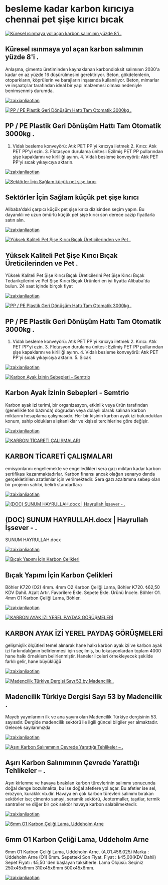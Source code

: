 # besleme kadar karbon kırıcıya chennai pet şişe kırıcı bıcak
<a href="https://mnn.zoosnet.net/LR/Chatpre.aspx?id=MNN94995150&p=https://topgrinding.com/" target="_blank">![Küresel ısınmaya yol açan karbon salımının yüzde 8'i .](https://github.com/technlg/images/blob/main/42.jpg)</a>
## Küresel ısınmaya yol açan karbon salımının yüzde 8'i .
Anlaşma, çimento üretiminden kaynaklanan karbondioksit salımının 2030'a kadar en az yüzde 16 düşürülmesini gerektiriyor. Beton, gökdelenlerin, otoparkların, köprülerin ve barajların inşasında kullanılıyor. Beton, mimarlar ve inşaatçılar tarafından ideal bir yapı malzemesi olması nedeniyle benimsenmiş durumda.
<a href="https://mnn.zoosnet.net/LR/Chatpre.aspx?id=MNN94995150&p=https://topgrinding.com/" target="_blank"><img src="https://github.com/technlg/images/raw/main/chat11.jpg" alt="zaixianliaotian"/></a><a href="//whatsapp.shibangsoft.com/WhatsApp.php" ><img src="https://github.com/technlg/images/raw/main/chat11.png" alt=""></a>
<a href="https://mnn.zoosnet.net/LR/Chatpre.aspx?id=MNN94995150&p=https://topgrinding.com/" target="_blank">![PP / PE Plastik Geri Dönüşüm Hattı Tam Otomatik 3000kg .](https://github.com/technlg/images/blob/main/66.jpg)</a>
## PP / PE Plastik Geri Dönüşüm Hattı Tam Otomatik 3000kg .
1. Vidalı besleme konveyörü: Atık PET PP'yi kırıcıya iletmek 2. Kırıcı: Atık PET PP'yi ezin. 3. Flotasyon durulama ünitesi: Ezilmiş PET PP pullarından şişe kapaklarını ve kirliliği ayırın. 4. Vidalı besleme konveyörü: Atık PET PP'yi sıcak yıkayıcıya aktarın.
<a href="https://mnn.zoosnet.net/LR/Chatpre.aspx?id=MNN94995150&p=https://topgrinding.com/" target="_blank"><img src="https://github.com/technlg/images/raw/main/chat11.jpg" alt="zaixianliaotian"/></a><a href="//whatsapp.shibangsoft.com/WhatsApp.php" ><img src="https://github.com/technlg/images/raw/main/chat11.png" alt=""></a>
<a href="https://mnn.zoosnet.net/LR/Chatpre.aspx?id=MNN94995150&p=https://topgrinding.com/" target="_blank">![Sektörler İçin Sağlam küçük pet şişe kırıcı](https://github.com/technlg/images/blob/main/18.jpg)</a>
## Sektörler İçin Sağlam küçük pet şişe kırıcı
Alibaba'daki çarpıcı küçük pet şişe kırıcı dizisinden seçim yapın. Bu dayanıklı ve uzun ömürlü küçük pet şişe kırıcı son derece cazip fiyatlarla satın alın.
<a href="https://mnn.zoosnet.net/LR/Chatpre.aspx?id=MNN94995150&p=https://topgrinding.com/" target="_blank"><img src="https://github.com/technlg/images/raw/main/chat11.jpg" alt="zaixianliaotian"/></a><a href="//whatsapp.shibangsoft.com/WhatsApp.php" ><img src="https://github.com/technlg/images/raw/main/chat11.png" alt=""></a>
<a href="https://mnn.zoosnet.net/LR/Chatpre.aspx?id=MNN94995150&p=https://topgrinding.com/" target="_blank">![Yüksek Kaliteli Pet Şişe Kırıcı Bıçak Üreticilerinden ve Pet .](https://github.com/technlg/images/blob/main/28.jpg)</a>
## Yüksek Kaliteli Pet Şişe Kırıcı Bıçak Üreticilerinden ve Pet .
Yüksek Kaliteli Pet Şişe Kırıcı Bıçak Üreticilerini Pet Şişe Kırıcı Bıçak Tedarikçilerini ve Pet Şişe Kırıcı Bıçak Ürünleri en iyi fiyatta Alibaba'da bulun. 24 saat içinde birçok fiyat
<a href="https://mnn.zoosnet.net/LR/Chatpre.aspx?id=MNN94995150&p=https://topgrinding.com/" target="_blank"><img src="https://github.com/technlg/images/raw/main/chat11.jpg" alt="zaixianliaotian"/></a><a href="//whatsapp.shibangsoft.com/WhatsApp.php" ><img src="https://github.com/technlg/images/raw/main/chat11.png" alt=""></a>
<a href="https://mnn.zoosnet.net/LR/Chatpre.aspx?id=MNN94995150&p=https://topgrinding.com/" target="_blank">![PP / PE Plastik Geri Dönüşüm Hattı Tam Otomatik 3000kg .](https://github.com/technlg/images/blob/main/42.jpg)</a>
## PP / PE Plastik Geri Dönüşüm Hattı Tam Otomatik 3000kg .
1. Vidalı besleme konveyörü: Atık PET PP'yi kırıcıya iletmek 2. Kırıcı: Atık PET PP'yi ezin. 3. Flotasyon durulama ünitesi: Ezilmiş PET PP pullarından şişe kapaklarını ve kirliliği ayırın. 4. Vidalı besleme konveyörü: Atık PET PP'yi sıcak yıkayıcıya aktarın. 5. Sıcak
<a href="https://mnn.zoosnet.net/LR/Chatpre.aspx?id=MNN94995150&p=https://topgrinding.com/" target="_blank"><img src="https://github.com/technlg/images/raw/main/chat11.jpg" alt="zaixianliaotian"/></a><a href="//whatsapp.shibangsoft.com/WhatsApp.php" ><img src="https://github.com/technlg/images/raw/main/chat11.png" alt=""></a>
<a href="https://mnn.zoosnet.net/LR/Chatpre.aspx?id=MNN94995150&p=https://topgrinding.com/" target="_blank">![Karbon Ayak İzinin Sebepleri - Semtrio](https://github.com/technlg/images/blob/main/35.jpg)</a>
## Karbon Ayak İzinin Sebepleri - Semtrio
Karbon ayak izi terimi, bir organizasyon, etkinlik veya ürün tarafından (genellikle ton bazında) doğrudan veya dolaylı olarak salınan karbon miktarını hesaplama çalışmasıdır. Her bir kişinin karbon ayak izi bulundukları konum, sahip oldukları alışkanlıklar ve kişisel tercihlerine göre değişir.
<a href="https://mnn.zoosnet.net/LR/Chatpre.aspx?id=MNN94995150&p=https://topgrinding.com/" target="_blank"><img src="https://github.com/technlg/images/raw/main/chat11.jpg" alt="zaixianliaotian"/></a><a href="//whatsapp.shibangsoft.com/WhatsApp.php" ><img src="https://github.com/technlg/images/raw/main/chat11.png" alt=""></a>
<a href="https://mnn.zoosnet.net/LR/Chatpre.aspx?id=MNN94995150&p=https://topgrinding.com/" target="_blank">![KARBON TİCARETİ ÇALIŞMALARI](https://github.com/technlg/images/blob/main/60.jpg)</a>
## KARBON TİCARETİ ÇALIŞMALARI
emisyonlarını engellemekte ve engelledikleri sera gazı miktarı kadar karbon sertifikası kazanmaktadırlar. Karbon finansı ancak olağan senaryo dıında gerçekletirilen azatlımlar için verilmektedir. Sera gazı azaltımına sebep olan bir projenin sahibi, belirli standartlara
<a href="https://mnn.zoosnet.net/LR/Chatpre.aspx?id=MNN94995150&p=https://topgrinding.com/" target="_blank"><img src="https://github.com/technlg/images/raw/main/chat11.jpg" alt="zaixianliaotian"/></a><a href="//whatsapp.shibangsoft.com/WhatsApp.php" ><img src="https://github.com/technlg/images/raw/main/chat11.png" alt=""></a>
<a href="https://mnn.zoosnet.net/LR/Chatpre.aspx?id=MNN94995150&p=https://topgrinding.com/" target="_blank">![(DOC) SUNUM HAYRULLAH.docx | Hayrullah İşsever - .](https://github.com/technlg/images/blob/main/60.jpg)</a>
## (DOC) SUNUM HAYRULLAH.docx | Hayrullah İşsever - .
SUNUM HAYRULLAH.docx
<a href="https://mnn.zoosnet.net/LR/Chatpre.aspx?id=MNN94995150&p=https://topgrinding.com/" target="_blank"><img src="https://github.com/technlg/images/raw/main/chat11.jpg" alt="zaixianliaotian"/></a><a href="//whatsapp.shibangsoft.com/WhatsApp.php" ><img src="https://github.com/technlg/images/raw/main/chat11.png" alt=""></a>
<a href="https://mnn.zoosnet.net/LR/Chatpre.aspx?id=MNN94995150&p=https://topgrinding.com/" target="_blank">![Bıçak Yapımı İçin Karbon Çelikleri](https://github.com/technlg/images/blob/main/2.jpg)</a>
## Bıçak Yapımı İçin Karbon Çelikleri
Böhler K720 (O2) 4mm. 4mm O2 Karbon Çeliği Lama, Böhler K720. ₺62,50 KDV Dahil. Azalt Artır. Favorilere Ekle. Sepete Ekle. Ürünü İncele. Böhler O1. 4mm O1 Karbon Çeliği Lama, Böhler.
<a href="https://mnn.zoosnet.net/LR/Chatpre.aspx?id=MNN94995150&p=https://topgrinding.com/" target="_blank"><img src="https://github.com/technlg/images/raw/main/chat11.jpg" alt="zaixianliaotian"/></a><a href="//whatsapp.shibangsoft.com/WhatsApp.php" ><img src="https://github.com/technlg/images/raw/main/chat11.png" alt=""></a>
<a href="https://mnn.zoosnet.net/LR/Chatpre.aspx?id=MNN94995150&p=https://topgrinding.com/" target="_blank">![KARBON AYAK İZİ YEREL PAYDAŞ GÖRÜŞMELERİ](https://github.com/technlg/images/blob/main/16.jpg)</a>
## KARBON AYAK İZİ YEREL PAYDAŞ GÖRÜŞMELERİ
gelişmişlik ölçütleri temel alınarak hane halkı karbon ayak izi ve karbon ayak izi farkındalığının belirlenmesi için seçilmiş, bu lokasyonlardan toplam 4000 hane halkı örneklem belirlenmiştir. Haneler ilçeleri örnekleyecek şekilde farklı gelir, hane büyüklüğü
<a href="https://mnn.zoosnet.net/LR/Chatpre.aspx?id=MNN94995150&p=https://topgrinding.com/" target="_blank"><img src="https://github.com/technlg/images/raw/main/chat11.jpg" alt="zaixianliaotian"/></a><a href="//whatsapp.shibangsoft.com/WhatsApp.php" ><img src="https://github.com/technlg/images/raw/main/chat11.png" alt=""></a>
<a href="https://mnn.zoosnet.net/LR/Chatpre.aspx?id=MNN94995150&p=https://topgrinding.com/" target="_blank">![Madencilik Türkiye Dergisi Sayı 53 by Madencilik .](https://github.com/technlg/images/blob/main/35.jpg)</a>
## Madencilik Türkiye Dergisi Sayı 53 by Madencilik .
Mayeb yayınlarının ilk ve ana yayını olan Madencilik Türkiye dergisinin 53. sayısıdır. Dergide madencilik sektörü ile ilgili güncel bilgiler yer almaktadır. Gelecek sayılarımızda 
<a href="https://mnn.zoosnet.net/LR/Chatpre.aspx?id=MNN94995150&p=https://topgrinding.com/" target="_blank"><img src="https://github.com/technlg/images/raw/main/chat11.jpg" alt="zaixianliaotian"/></a><a href="//whatsapp.shibangsoft.com/WhatsApp.php" ><img src="https://github.com/technlg/images/raw/main/chat11.png" alt=""></a>
<a href="https://mnn.zoosnet.net/LR/Chatpre.aspx?id=MNN94995150&p=https://topgrinding.com/" target="_blank">![Aşırı Karbon Salınımının Çevrede Yarattığı Tehlikeler – .](https://github.com/technlg/images/blob/main/38.jpg)</a>
## Aşırı Karbon Salınımının Çevrede Yarattığı Tehlikeler – .
Aşırı kirlenme ve havaya bırakılan karbon türevlerinin salınımı sonucunda doğal denge bozulmakta, bu ise doğal afetlere yol açar. Bu afetler ise sel, erozyon, kuraklık vb.dir. Havaya en çok karbon türevleri salınımı bırakan sektörler ise; çimento sanayi, seramik sektörü, Jeotermaller, taşıtlar, termik santraller ve diğer bir çok sektör havaya karbon salabilmektedir.
<a href="https://mnn.zoosnet.net/LR/Chatpre.aspx?id=MNN94995150&p=https://topgrinding.com/" target="_blank"><img src="https://github.com/technlg/images/raw/main/chat11.jpg" alt="zaixianliaotian"/></a><a href="//whatsapp.shibangsoft.com/WhatsApp.php" ><img src="https://github.com/technlg/images/raw/main/chat11.png" alt=""></a>
<a href="https://mnn.zoosnet.net/LR/Chatpre.aspx?id=MNN94995150&p=https://topgrinding.com/" target="_blank">![6mm O1 Karbon Çeliği Lama, Uddeholm Arne](https://github.com/technlg/images/blob/main/10.jpg)</a>
## 6mm O1 Karbon Çeliği Lama, Uddeholm Arne
6mm O1 Karbon Çeliği Lama, Uddeholm Arne. (A.O1.456.025) Marka : Uddeholm Arne (O1) 6mm. Sepetteki Son Fiyat. Fiyat : ₺45,00(KDV Dahil) Sepet Fiyatı : ₺5,50 'den başlayan taksitlerle. Lama Ölçüsü: Seçiniz 250x45x6mm 310x45x6mm 500x45x6mm.
<a href="https://mnn.zoosnet.net/LR/Chatpre.aspx?id=MNN94995150&p=https://topgrinding.com/" target="_blank"><img src="https://github.com/technlg/images/raw/main/chat11.jpg" alt="zaixianliaotian"/></a><a href="//whatsapp.shibangsoft.com/WhatsApp.php" ><img src="https://github.com/technlg/images/raw/main/chat11.png" alt=""></a>
